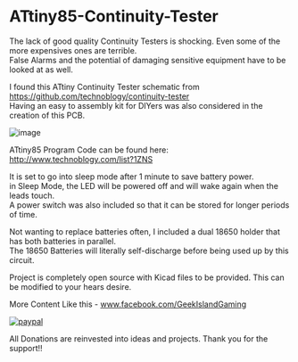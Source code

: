 # ATtiny85-Continuity-Tester

The lack of good quality Continuity Testers is shocking.  Even some of the more expensives ones are terrible. <br />
False Alarms and the potential of damaging sensitive equipment have to be looked at as well. <br />

I found this ATtiny Continuity Tester schematic from https://github.com/technoblogy/continuity-tester  <br /> 
Having an easy to assembly kit for DIYers was also considered in the creation of this PCB. <br />

![image](https://user-images.githubusercontent.com/70423454/222931420-6b669efb-0cc0-4f86-bb11-4564dba35c12.png)

ATtiny85 Program Code can be found here:  http://www.technoblogy.com/list?1ZNS <br />

It is set to go into sleep mode after 1 minute to save battery power. <br />
in Sleep Mode, the LED will be powered off and will wake again when the leads touch. <br /> 
A power switch was also included so that it can be stored for longer periods of time. <br />

Not wanting to replace batteries often, I included a dual 18650 holder that has both batteries in parallel. <br />
The 18650 Batteries will literally self-discharge before being used up by this circuit.  <br />

Project is completely open source with Kicad files to be provided.  This can be modified to your hears desire. <br />

More Content Like this - www.facebook.com/GeekIslandGaming  <br />

[![paypal](https://www.paypalobjects.com/en_US/i/btn/btn_donateCC_LG.gif)](https://www.paypal.com/donate/?hosted_button_id=97YFBJX4NXA8W)


All Donations are reinvested into ideas and projects. Thank you for the support!!
